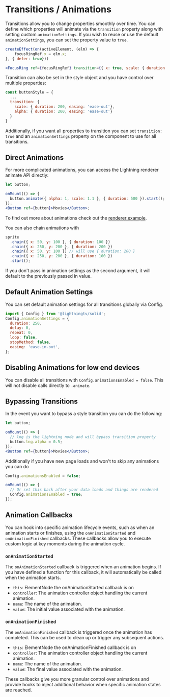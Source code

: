 # Transitions / Animations

Transitions allow you to change properties smoothly over time. You can define which properties will animate via the `transition` property along with setting custom `animationSettings`. If you wish to reuse or use the default `animationSettings`, you can set the property value to `true`.

```jsx
createEffect(on(activeElement, (elm) => {
    focusRingRef.x = elm.x;
}, { defer: true}))

<FocusRing ref={focusRingRef} transition={{ x: true, scale: { duration: 1500, easing: 'ease-in-out'} }} />
```

Transition can also be set in the style object and you have control over multiple properties:

```jsx
const buttonStyle = {
  ...
  transition: {
    scale: { duration: 200, easing: 'ease-out'},
    alpha: { duration: 200, easing: 'ease-out'}
  }
}
```

Additionally, if you want all properties to transition you can set `transition: true` and an `animationSettings` property on the component to use for all transitions.

## Direct Animations

For more complicated animations, you can access the Lightning renderer animate API directly:

```jsx
let button;

onMount(() => {
  button.animate({ alpha: 1, scale: 1.1 }, { duration: 500 }).start();
});
<Button ref={button}>Movies</Button>;
```

To find out more about animations check out the [renderer example](https://github.com/lightning-js/renderer/blob/main/examples/tests/animation.ts#L70).

You can also chain animations with

```js
sprite
  .chain({ x: 50, y: 100 }, { duration: 100 })
  .chain({ x: 250, y: 200 }, { duration: 200 })
  .chain({ x: 50, y: 100 }) // will use { duration: 200 }
  .chain({ x: 250, y: 200 }, { duration: 100 })
  .start();
```

If you don't pass in animation settings as the second argument, it will default to the previously passed in value.

## Default Animation Settings

You can set default animation settings for all transitions globally via Config.

```js
import { Config } from '@lightningtv/solid';
Config.animationSettings = {
  duration: 250,
  delay: 0,
  repeat: 0,
  loop: false,
  stopMethod: false,
  easing: 'ease-in-out',
};
```

## Disabling Animations for low end devices

You can disable all transitions with `Config.animationsEnabled = false`. This will not disable calls directly to `.animate`.

## Bypassing Transitions

In the event you want to bypass a style transition you can do the following:

```jsx
let button;

onMount(() => {
  // lng is the lightning node and will bypass transition property
  button.lng.alpha = 0.5;
});
<Button ref={button}>Movies</Button>;
```

Additionally if you have new page loads and won't to skip any animations you can do

```js
Config.animationsEnabled = false;

onMount(() => {
  // Or set this back after your data loads and things are rendered
  Config.animationsEnabled = true;
});
```

## Animation Callbacks

You can hook into specific animation lifecycle events, such as when an animation starts or finishes, using the `onAnimationStarted` and `onAnimationFinished` callbacks. These callbacks allow you to execute custom logic at key moments during the animation cycle.

### `onAnimationStarted`

The `onAnimationStarted` callback is triggered when an animation begins. If you have defined a function for this callback, it will automatically be called when the animation starts.

- `this`: ElementNode the onAnimationStarted callback is on
- `controller`: The animation controller object handling the current animation.
- `name`: The name of the animation.
- `value`: The initial value associated with the animation.

### `onAnimationFinished`

The `onAnimationFinished` callback is triggered once the animation has completed. This can be used to clean up or trigger any subsequent actions.

- `this`: ElementNode the onAnimationFinished callback is on
- `controller`: The animation controller object handling the current animation.
- `name`: The name of the animation.
- `value`: The final value associated with the animation.

These callbacks give you more granular control over animations and provide hooks to inject additional behavior when specific animation states are reached.
